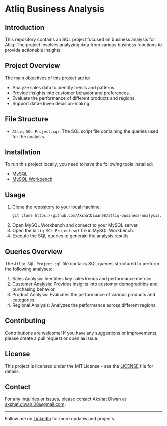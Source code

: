 # Atliq Business Analysis

## Introduction

This repository contains an SQL project focused on business analysis for Atliq. The project involves analyzing data from various business functions to provide actionable insights.

## Project Overview

The main objectives of this project are to:
- Analyze sales data to identify trends and patterns.
- Provide insights into customer behavior and preferences.
- Evaluate the performance of different products and regions.
- Support data-driven decision-making.

## File Structure

- `Atliq SQL Project.sql`: The SQL script file containing the queries used for the analysis.

## Installation

To run this project locally, you need to have the following tools installed:

- [MySQL](https://www.mysql.com/)
- [MySQL Workbench](https://dev.mysql.com/downloads/workbench/)

## Usage

1. Clone the repository to your local machine:
    ```sh
    git clone https://github.com/AkshatDiwan08/atliq-business-analysis.git
    ```
2. Open MySQL Workbench and connect to your MySQL server.
3. Open the `Atliq SQL Project.sql` file in MySQL Workbench.
4. Execute the SQL queries to generate the analysis results.

## Queries Overview

The `Atliq SQL Project.sql` file contains SQL queries structured to perform the following analyses:

1. Sales Analysis: Identifies key sales trends and performance metrics.
2. Customer Analysis: Provides insights into customer demographics and purchasing behavior.
3. Product Analysis: Evaluates the performance of various products and categories.
4. Regional Analysis: Analyzes the performance across different regions.

## Contributing

Contributions are welcome! If you have any suggestions or improvements, please create a pull request or open an issue.

## License

This project is licensed under the MIT License - see the [LICENSE](LICENSE) file for details.

## Contact

For any inquiries or issues, please contact Akshat Diwan at akshat.diwan.08@gmail.com.

---

Follow me on [LinkedIn](https://www.linkedin.com/in/akshatdiwan/) for more updates and projects.
